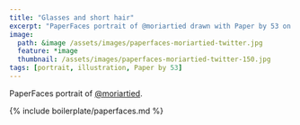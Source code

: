 ```yaml
---
title: "Glasses and short hair"
excerpt: "PaperFaces portrait of @moriartied drawn with Paper by 53 on an iPad."
image: 
  path: &image /assets/images/paperfaces-moriartied-twitter.jpg 
  feature: *image
  thumbnail: /assets/images/paperfaces-moriartied-twitter-150.jpg
tags: [portrait, illustration, Paper by 53]
---
```


PaperFaces portrait of [@moriartied](https://twitter.com/moriartied).

{% include boilerplate/paperfaces.md %}
